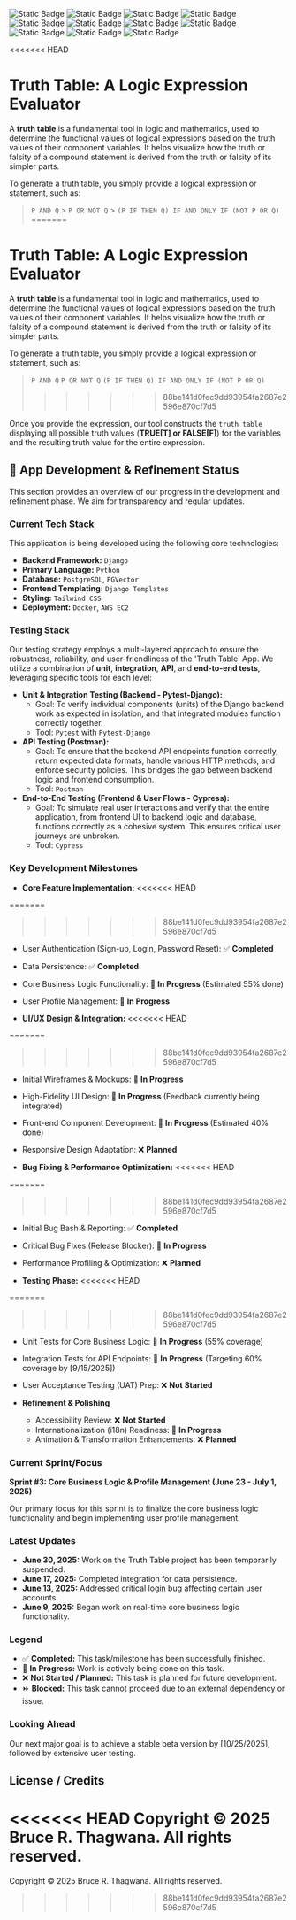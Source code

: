![Static Badge](https://img.shields.io/badge/Visual%20Studio%20Code-%230076B8?style=for-the-badge&logo=Visual%20Studio%20Code&labelColor=%23FFFFFF)
![Static Badge](https://img.shields.io/badge/git%20-%23F05032?style=for-the-badge&logo=git&labelColor=%23FFFFFF)
![Static Badge](https://img.shields.io/badge/Python-%233776AB?style=for-the-badge&logo=Python&logoColor=%234584b6&labelColor=%23ffde57)
![Static Badge](https://img.shields.io/badge/HTML5-%23E34F26?style=for-the-badge&logo=HTML5&labelColor=%23FFFFFF)
![Static Badge](https://img.shields.io/badge/Django-%23092E20?style=for-the-badge&logo=Django)
![Static Badge](https://img.shields.io/badge/PostgreSQL-%234169E1?style=for-the-badge&logo=PostgreSQL&logoColor=%23FFFFFF)
![Static Badge](https://img.shields.io/badge/PGVector-%23123456?style=for-the-badge&logo=PGVector&logoColor=%23FFFFFF)
![Static Badge](https://img.shields.io/badge/Docker-%230db7ed?style=for-the-badge&logo=Docker&logoColor=%23FFFFFF)
![Static Badge](https://img.shields.io/badge/CSS3-%232965f1?style=for-the-badge&logo=CSS3&logoColor=%23FFFFFF)
![Static Badge](https://img.shields.io/badge/TensorFlow-%23FF6F00?style=for-the-badge&logo=TensorFlow&logoColor=%23FF6F00&labelColor=%23FFFFFF)
![Static Badge](https://img.shields.io/badge/Pytorch-%23EE4C2C?style=for-the-badge&logo=Pytorch&logoColor=%23FF6F00&labelColor=%23FFFFFF)

<<<<<<< HEAD
# Truth Table: A Logic Expression Evaluator

A **truth table** is a fundamental tool in logic and mathematics, used to determine the functional values of logical expressions based on the truth values of their component variables. It helps visualize how the truth or falsity of a compound statement is derived from the truth or falsity of its simpler parts.

To generate a truth table, you simply provide a logical expression or statement, such as:

> `P AND Q` > `P OR NOT Q` > `(P IF THEN Q) IF AND ONLY IF (NOT P OR Q)`
=======

# Truth Table: A Logic Expression Evaluator

A **truth table** is a fundamental tool in logic and mathematics, used to determine the functional values of logical expressions based on the truth values of their component variables. It helps visualize how the truth or falsity of a compound statement is derived from the truth or falsity of its simpler parts.

To generate a truth table, you simply provide a logical expression or statement, such as:
> `P AND Q`
> `P OR NOT Q`
> `(P IF THEN Q) IF AND ONLY IF (NOT P OR Q)`
>>>>>>> 88be141d0fec9dd93954fa2687e2596e870cf7d5

Once you provide the expression, our tool constructs the `truth table` displaying all possible truth values (**TRUE[T] or FALSE[F]**) for the variables and the resulting truth value for the entire expression.

## 🚀 App Development & Refinement Status

This section provides an overview of our progress in the development and refinement phase. We aim for transparency and regular updates.

### Current Tech Stack

This application is being developed using the following core technologies:

- **Backend Framework:** `Django`
- **Primary Language:** `Python`
- **Database:** `PostgreSQL`, `PGVector`
- **Frontend Templating:** `Django Templates`
- **Styling:** `Tailwind CSS`
- **Deployment:** `Docker`, `AWS EC2`

### Testing Stack

Our testing strategy employs a multi-layered approach to ensure the robustness, reliability, and user-friendliness of the 'Truth Table' App. We utilize a combination of **unit**, **integration**, **API**, and **end-to-end tests**, leveraging specific tools for each level:

- **Unit & Integration Testing (Backend - Pytest-Django):**
  - Goal: To verify individual components (units) of the Django backend work as expected in isolation, and that integrated modules function correctly together.
  * Tool: `Pytest` with `Pytest-Django`
- **API Testing (Postman):**
  - Goal: To ensure that the backend API endpoints function correctly, return expected data formats, handle various HTTP methods, and enforce security policies. This bridges the gap between backend logic and frontend consumption.
  * Tool: `Postman`
- **End-to-End Testing (Frontend & User Flows - Cypress):**
  - Goal: To simulate real user interactions and verify that the entire application, from frontend UI to backend logic and database, functions correctly as a cohesive system. This ensures critical user journeys are unbroken.
  * Tool: `Cypress`

### Key Development Milestones

- **Core Feature Implementation:**
<<<<<<< HEAD

=======
>>>>>>> 88be141d0fec9dd93954fa2687e2596e870cf7d5
  - User Authentication (Sign-up, Login, Password Reset): ✅ **Completed**
  - Data Persistence: ✅ **Completed**
  - Core Business Logic Functionality: 🚧 **In Progress** (Estimated 55% done)
  - User Profile Management: 🚧 **In Progress**

- **UI/UX Design & Integration:**
<<<<<<< HEAD

=======
>>>>>>> 88be141d0fec9dd93954fa2687e2596e870cf7d5
  - Initial Wireframes & Mockups: 🚧 **In Progress**
  - High-Fidelity UI Design: 🚧 **In Progress** (Feedback currently being integrated)
  - Front-end Component Development: 🚧 **In Progress** (Estimated 40% done)
  - Responsive Design Adaptation: ❌ **Planned**

- **Bug Fixing & Performance Optimization:**
<<<<<<< HEAD

=======
>>>>>>> 88be141d0fec9dd93954fa2687e2596e870cf7d5
  - Initial Bug Bash & Reporting: ✅ **Completed**
  - Critical Bug Fixes (Release Blocker): 🚧 **In Progress**
  - Performance Profiling & Optimization: ❌ **Planned**

- **Testing Phase:**
<<<<<<< HEAD

=======
>>>>>>> 88be141d0fec9dd93954fa2687e2596e870cf7d5
  - Unit Tests for Core Business Logic: 🚧 **In Progress** (55% coverage)
  - Integration Tests for API Endpoints: 🚧 **In Progress** (Targeting 60% coverage by [9/15/2025])
  - User Acceptance Testing (UAT) Prep: ❌ **Not Started**

- **Refinement & Polishing**
  - Accessibility Review: ❌ **Not Started**
  - Internationalization (i18n) Readiness: 🚧 **In Progress**
  - Animation & Transformation Enhancements: ❌ **Planned**

### Current Sprint/Focus

**Sprint #3: Core Business Logic & Profile Management (June 23 - July 1, 2025)**

Our primary focus for this sprint is to finalize the core business logic functionality and begin implementing user profile management.

### Latest Updates

- **June 30, 2025:** Work on the Truth Table project has been temporarily suspended.
- **June 17, 2025:** Completed integration for data persistence.
- **June 13, 2025:** Addressed critical login bug affecting certain user accounts.
- **June 9, 2025:** Began work on real-time core business logic functionality.

### Legend

- ✅ **Completed:** This task/milestone has been successfully finished.
- 🚧 **In Progress:** Work is actively being done on this task.
- ❌ **Not Started / Planned:** This task is planned for future development.
- ⏩ **Blocked:** This task cannot proceed due to an external dependency or issue.

### Looking Ahead

Our next major goal is to achieve a stable beta version by [10/25/2025], followed by extensive user testing.

## License / Credits

<<<<<<< HEAD
Copyright © 2025 Bruce R. Thagwana. All rights reserved.
=======
Copyright © 2025 Bruce R. Thagwana. All rights reserved. 
>>>>>>> 88be141d0fec9dd93954fa2687e2596e870cf7d5
